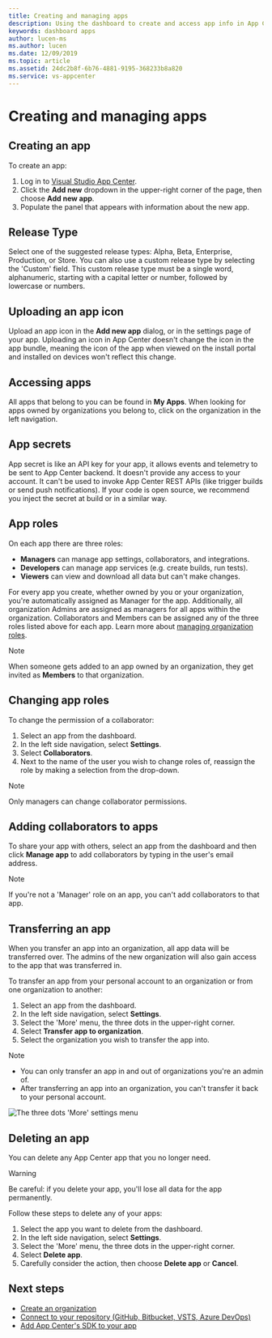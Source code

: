 ```yaml
---
title: Creating and managing apps
description: Using the dashboard to create and access app info in App Center.
keywords: dashboard apps
author: lucen-ms
ms.author: lucen
ms.date: 12/09/2019
ms.topic: article
ms.assetid: 24dc2b8f-6b76-4881-9195-368233b8a820
ms.service: vs-appcenter
---
```


# Creating and managing apps

## Creating an app

To create an app:

1. Log in to [Visual Studio App Center](https://appcenter.ms).
2. Click the **Add new** dropdown in the upper-right corner of the page, then choose **Add new app**.
3. Populate the panel that appears with information about the new app.

## Release Type

Select one of the suggested release types: Alpha, Beta, Enterprise, Production, or Store. You can also use a custom release type by selecting the 'Custom' field. This custom release type must be a single word, alphanumeric, starting with a capital letter or number, followed by lowercase or numbers.

## Uploading an app icon

Upload an app icon in the **Add new app** dialog, or in the settings page of your app. Uploading an icon in App Center doesn't change the icon in the app bundle, meaning the icon of the app when viewed on the install portal and installed on devices won't reflect this change.

## Accessing apps

All apps that belong to you can be found in **My Apps**. When looking for apps owned by organizations you belong to, click on the organization in the left navigation.

## App secrets

App secret is like an API key for your app, it allows events and telemetry to be sent to App Center backend. It doesn't provide any access to your account. It can't be used to invoke App Center REST APIs (like trigger builds or send push notifications). If your code is open source, we recommend you inject the secret at build or in a similar way.

## App roles

On each app there are three roles:

* **Managers** can manage app settings, collaborators, and integrations.
* **Developers** can manage app services (e.g. create builds, run tests).
* **Viewers** can view and download all data but can't make changes.

For every app you create, whether owned by you or your organization, you're automatically assigned as Manager for the app. Additionally, all organization Admins are assigned as managers for all apps within the organization. Collaborators and Members can be assigned any of the three roles listed above for each app. Learn more about [managing organization roles](~/dashboard/creating-and-managing-organizations.md).

> [!NOTE]
> When someone gets added to an app owned by an organization, they get invited as **Members** to that organization.

## Changing app roles

To change the permission of a collaborator:

1. Select an app from the dashboard.
2. In the left side navigation, select **Settings**.
3. Select **Collaborators**.
4. Next to the name of the user you wish to change roles of, reassign the role by making a selection from the drop-down.

> [!NOTE]
> Only managers can change collaborator permissions.

## Adding collaborators to apps

To share your app with others, select an app from the dashboard and then click **Manage app** to add collaborators by typing in the user's email address.

> [!NOTE]
> If you're not a 'Manager' role on an app, you can't add collaborators to that app.

## Transferring an app

When you transfer an app into an organization, all app data will be transferred over. The admins of the new organization will also gain access to the app that was transferred in.

To transfer an app from your personal account to an organization or from one organization to another:

1. Select an app from the dashboard.
2. In the left side navigation, select **Settings**.
3. Select the 'More' menu, the three dots in the upper-right corner.
4. Select **Transfer app to organization**.
5. Select the organization you wish to transfer the app into.

> [!NOTE]
> * You can only transfer an app in and out of organizations you're an admin of.
> * After transferring an app into an organization, you can't transfer it back to your personal account.

![The three dots 'More' settings menu](images/settings-dot-menu.png)

## Deleting an app

You can delete any App Center app that you no longer need.

> [!WARNING]
> Be careful: if you delete your app, you'll lose all data for the app permanently.

Follow these steps to delete any of your apps:

1. Select the app you want to delete from the dashboard.
2. In the left side navigation, select **Settings**.
3. Select the 'More' menu, the three dots in the upper-right corner.
4. Select **Delete app**.
5. Carefully consider the action, then choose **Delete app** or **Cancel**.

## Next steps

* [Create an organization](~/dashboard/creating-and-managing-organizations.md)
* [Connect to your repository (GitHub, Bitbucket, VSTS, Azure DevOps)](~/build/index.md)
* [Add App Center's SDK to your app](~/sdk/index.md)
